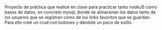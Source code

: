 Proyecto de práctica que realicé en clase para practicar tanto nodeJS como bases de datos, en concreto mysql, donde se almacenan los datos tanto de los usuarios que se registran como de los links favoritos que se guardan.
Para ello creé un crud con botones y dándole un poco de estilo.
